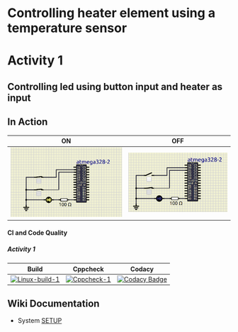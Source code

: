 # Controlling heater element using a temperature sensor

# Activity 1
## Controlling led using button input and heater as input 
## In Action

|ON|OFF|
|:--:|:--:|
|![ON](Activity1/simulation/ON.png)|![OFF](Activity1/simulation/OFF.png)|

#### CI and Code Quality
##### Activity 1
|Build|Cppcheck|Codacy|
|:--:|:--:|:--:|
|[![Linux-build-1](https://github.com/nikhilvas123/atmega328-course/actions/workflows/build_1.yml/badge.svg)](https://github.com/nikhilvas123/atmega328-course/actions/workflows/build_1.yml)|[![Cppcheck-1](https://github.com/nikhilvas123/atmega328-course/actions/workflows/cppcheck_1.yml/badge.svg)](https://github.com/nikhilvas123/atmega328-course/actions/workflows/cppcheck_1.yml)|[![Codacy Badge](https://app.codacy.com/project/badge/Grade/6978db4e958443948bdbde5c3a3c94a4)](https://www.codacy.com/gh/nikhilvas123/atmega328-course/dashboard?utm_source=github.com&amp;utm_medium=referral&amp;utm_content=nikhilvas123/atmega328-course&amp;utm_campaign=Badge_Grade)|

## Wiki Documentation
* System [SETUP](https://github.com/nikhilvas123/atmega328-course/wiki/Software-Requirements)